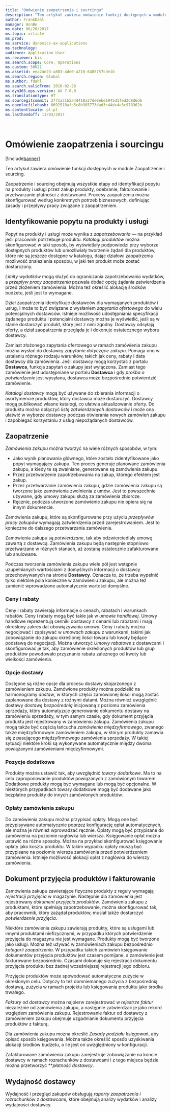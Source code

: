 ```yaml
---
title: "Omówienie zaopatrzenia i sourcingu"
description: "Ten artykuł zawiera omówienie funkcji dostępnych w module Zaopatrzenie i sourcing."
author: FrankDahl
manager: AnnBe
ms.date: 06/20/2017
ms.topic: article
ms.prod: 
ms.service: dynamics-ax-applications
ms.technology: 
audience: Application User
ms.reviewer: bis
ms.search.scope: Core, Operations
ms.custom: 58021
ms.assetid: eea24e23-a803-4de0-a218-6485757cde1b
ms.search.region: Global
ms.author: fdahl
ms.search.validFrom: 2016-02-28
ms.dyn365.ops.version: AX 7.0.0
ms.translationtype: HT
ms.sourcegitcommit: 2771a31b5a4d418a27de0ebe1945d1fed2d8d6d6
ms.openlocfilehash: 0692518afc5c8b385773dad3c44dc4e3c978362b
ms.contentlocale: pl-pl
ms.lasthandoff: 11/03/2017

---
```


# <a name="procurement-and-sourcing-overview"></a>Omówienie zaopatrzenia i sourcingu

[!include[banner](../includes/banner.md)]


Ten artykuł zawiera omówienie funkcji dostępnych w module Zaopatrzenie i sourcing.

Zaopatrzenie i sourcing obejmują wszystkie etapy od identyfikacji popytu na produkty i usługi przez zakup produkty, odebranie, fakturowanie i przetwarzanie płatności z dostawcami. Procesy zaopatrzenia można skonfigurować według konkretnych potrzeb biznesowych, definiując zasady i przepływy pracy związane z zaopatrzeniem.

## <a name="identifying-a-need-for-product-and-services"></a>Identyfikowanie popytu na produkty i usługi
Popyt na produkty i usługi może wynika z *zapotrzebowania* — na przykład jeśli pracownik potrzebuje produktu. *Katalogi produktów* można skonfigurować w taki sposób, by wyświetlały podpowiedzi przy wyborze dostępnych produktów lub umożliwiały tworzenie żądań dla produktów, które nie są jeszcze dostępne w katalogu, dając działowi zaopatrzenia możliwość znalezienia sposobu, w jaki ten produkt może zostać dostarczony.  

*Limity wydatków* mogą służyć do ograniczania zapotrzebowania wydatków, a *przepływ pracy zaopatrzenia* pozwala dodać opcję żądania zatwierdzenia przed złożeniem zamówienia. Można też określić alokację środków budżetu, jeśli jest to wymagane.  
  
Dział zaopatrzenia identyfikuje dostawców dla wymaganych produktów i usług, i może to być związane z wysłaniem *zapytania ofertowego* do wielu potencjalnych dostawców. Istnieje możliwość udostępniania specyfikacji żądanego produktu i potencjalni dostawcy można je wyświetlić, jeśli są w stanie dostarczyć produkt, który jest z nimi zgodny. Dostawcy odsyłają oferty, a dział zaopatrzenia przegląda je i dokonuje ostatecznego wyboru dostawcy.  

Zamiast złożonego zapytania ofertowego w ramach zamówienia zakupu można wysłać do dostawcy *zapytanie dotyczące zakupu*. Pomaga ono w ustalaniu różnego rodzaju warunków, takich jak ceny, rabaty i data dostawcy dla zamówienia. Jeśli dostawcy mogą korzystać z portalu **Dostawca**, funkcja zapytań o zakupy jest wyłączona. Zamiast tego zamówienie jest udostępniane w portalu **Dostawca** i gdy *prośba o potwierdzenie* jest wysyłana, dostawca może bezpośrednio potwierdzić zamówienie.  

*Katalogi dostawcy* mogą być używane do zbierania informacji o asortymencie produktów, który dostawca może dostarczyć. Dostawcy mogą publikować własne katalogi, co ułatwia aktualizowanie oferty. Do produktu można dołączyć *listę zatwierdzonych dostawców* i może ona ułatwić w wyborze dostawcy podczas otwierania nowych zamówień zakupu i zapobiegać korzystaniu z usług niepożądanych dostawców.

## <a name="procurement"></a>Zaopatrzenie
*Zamówienia zakupu* można tworzyć na wiele różnych sposobów, w tym:

-   Jako wynik planowania głównego, które zostało zidentyfikowane jako popyt wymagający zakupu. Ten proces generuje planowane zamówienia zakupu, a kiedy te są zwalniane, generowane są zamówienia zakupu.
-   Przez przetworzenie zapotrzebowania na zakup, którego efektem jest zakup.
-   Przez przetwarzanie zamówienia zakupu, gdzie zamówienia zakupu są tworzone jako zamówienia zwolnienia z umów. Jest to powszechnie używane, gdy umowy zakupu służą za zamówienia zbiorcze.
-   Ręcznie, podczas utworzone zamówienie zakupu nie opiera się na innym dokumencie.

Zamówienia zakupu, które są skonfigurowane przy użyciu *przepływów pracy zakupów* wymagają zatwierdzenia przed zarejestrowaniem. Jest to konieczne do dalszego przetwarzania zamówienia.  

Zamówienia zakupu są *potwierdzane*, tak aby odzwierciedlały umowę zawartą z dostawcą. Zamówienia zakupu będą następnie stopniowo przetwarzane w różnych stanach, aż zostaną ostatecznie zafakturowane lub anulowane.  

Podczas tworzenia zamówienia zakupu wiele pól jest wstępnie uzupełnianych wartościami z domyślnych informacji o dostawcy przechowywanych na stronie **Dostawcy**. Oznacza to, że trzeba wypełnić tylko niektóre pola konieczne w zamówieniu zakupu, ale można też zamienić wprowadzone automatycznie wartości domyślne.

### <a name="prices-and-discounts"></a>Ceny i rabaty

Ceny i rabaty zawierają informacje o cenach, rabatach i warunkach rabatów. Ceny i rabaty mogą być takie jak w *umowie* *handlowej*. Umowy handlowe reprezentują cenniki dostawcy z cenami lub rabatami i mają określony zakres dat obowiązywania umowy. Ceny i rabaty można negocjować i zapisywać w *umowach zakupu* z warunkami, takimi jak zobowiązanie do zakupu określonej ilości towaru lub kwoty będące podstawą do negocjacji. Można utworzyć *Umowy rabatowe* z dostawcami i skonfigurować je tak, aby zamówienie określonych produktów lub grup produktów powodowało przyznanie rabatu zależnego od kwoty lub wielkości zamówienia.

### <a name="delivery-options"></a>Opcje dostawy

Dostępne są różne opcje dla procesu dostawy skojarzonego z zamówieniem zakupu. Zamówione produkty można podzielić na harmonogramy *dostaw*, w których części zamówionej ilości mogą zostać zaplanowane dla dostawy z różnymi datami. Można również uwzględnić dostawy *dostawę bezpośrednią* inicjowaną z poziomu zamówienia sprzedaży, który automatyzuje generowanie dokumentu dostawy na zamówieniu sprzedaży, w tym samym czasie, gdy dokument przyjęcia produktu jest rejestrowany w zamówieniu zakupu. Zamówienia zakupu mogą także być częścią łańcucha *zamówienia międzyfirmowego*, zwanego także międzyfirmowym zamówieniem zakupu, w którym produkty zamawia się z pasującego międzyfirmowego zamówienia sprzedaży. W takiej sytuacji niektóre kroki są wykonywane automatycznie między dwoma powiązanymi zamówieniami międzyfirmowymi.

### <a name="supplementary-items"></a>Pozycje dodatkowe

Produkty można ustawić tak, aby uwzględnić *towary dodatkowe*. Ma to na celu zaproponowanie produktów powiązanych z zamówionym towarem. Dodatkowe produkty mogą być wymagane lub mogą być opcjonalne. W niektórych przypadkach towary dodatkowe mogą być dodawane jako bezpłatne produkty do innych zamówionych produktów.

### <a name="purchase-order-charges"></a>Opłaty zamówienia zakupu

Do zamówienia zakupu można przypisać opłaty. Mogą one być przypisywane automatycznie poprzez konfigurację opłat automatycznych, ale można je również wprowadzać ręcznie. Opłaty mogą być przypisane do zamówienia na poziomie nagłówka lub wiersza. Księgowanie opłat można ustawić na różne sposoby. Można na przykład skonfigurować księgowanie opłaty jako kosztu produktu. W takim wypadku opłaty muszą być przypisane na poziomie wiersza zamówienia przed potwierdzeniem zamówienia. Istnieje możliwość alokacji opłat z nagłówka do wierszy zamówienia.

## <a name="product-receipt-and-invoicing"></a>Dokument przyjęcia produktów i fakturowanie
Zamówienia zakupu zawierające fizyczne produkty z reguły wymagają *rejestracji przyjęcia* w magazynie. Następnie dla zamówienia jest rejestrowany *dokument przyjęcia produktów*. Zamówienia zakupu z produktami, które spełniają zapotrzebowanie, można skonfigurować tak, aby pracownik, który zażądał produktów, musiał także dostarczyć *potwierdzenie przyjęcia*.  

Niektóre zamówienia zakupu zawierają produkty, które są usługami lub innymi produktami niefizycznymi, w przypadku których potwierdzenie przyjęcia do magazynu nie jest wymagane. Produkty mogą być tworzone jako usługi. Można też używać w zamówieniach zakupu bezpośrednio *kategorii zaopatrzenia*. W przypadku takich zamówień księgowanie dokumentów przyjęcia produktów jest czasem pomijane, a zamówienie jest fakturowane bezpośrednio. Czasami dokonuje się rejestracji dokumentu przyjęcia produktu bez żadnej wcześniejszej rejestracji jego odbioru.  

Przyjęcie produktów może spowodować automatyczne zużycie w określonym celu. Dotyczy to też domniemanego zużycia z bezpośrednią dostawą, zużycia w ramach projektu lub księgowania produktu jako środka trwałego.  

*Faktury od dostawcy* można najpierw zarejestrować w *rejestrze faktur* niezależnie od zamówienia zakupu, a następnie zatwierdzać je jako rekord względem zamówienia zakupu. Rejestrowanie faktur od dostawcy z zamówieniem zakupu obejmuje uzgadnianie dokumentu przyjęcia produktów z fakturą.  

Dla zamówienia zakupu można określić *Zasady podziału księgowań*, aby opisać sposób księgowania. Można także określić sposób uzyskiwania alokacji środków budżetu, o ile jest on uwzględniony w konfiguracji.  

Zafakturowane zamówienia zakupu zarejestruje zobowiązanie na koncie dostawcy w ramach rozrachunków z dostawcami i z tego miejsca będzie można przetworzyć ***płatność dostawcy*.

## <a name="vendor-performance"></a>Wydajność dostawcy
Wydajność i przegląd zakupów obsługują *raporty zaopatrzenia i rozrachunków z dostawcami,* które obejmują analizy wydatków i analizy wydajności dostawcy.




